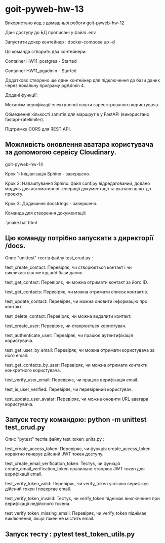 # goit-pyweb-hw-13
Використано код з домашньої роботи goit-pyweb-hw-12

Дані доступу до БД прописані у файлі .env

Запустити докер контейнер :  docker-compose up -d

Ця команда створить два контейнери:

Container HW11_postgres - Started

Container HW11_pgadmin - Started

Додатково створено ще один контейнер для підключення до бази даних через локальну програму pgAdmin 4.

Додані функції:

Механізм верифікації електронної пошти зареєстрованого користувача.

Обмеження кількості запитів для маршрутів у FastAPI (використано fastapi-ratelimiter).

Підтримка CORS для REST API.

Можливість оновлення аватара користувача за допомогою сервісу Cloudinary.
------------------------------------------------------------------------------------------------
goit-pyweb-hw-14

Крок 1: Ініціалізація Sphinx - завершено.

Крок 2: Налаштування Sphinx: файл conf.py відредагований, додано модуль для автоматичної генерації документації та вказано шлях до проєкту.

Крок 3: Додавання docstrings - завершено.

Команда для створення документації:

.\make.bat html

Цю команду потрібно запускати з директорії /docs.
-------------------------------------------------------------------------------------------------
Опис "unittest" тестів файлу  test_crud.py :

test_create_contact: Перевіряє, чи створюється контакт і чи викликається метод add бази даних.

test_get_contact: Перевіряє, чи можна отримати контакт за його ID.

test_get_contacts: Перевіряє, чи можна отримати список контактів.

test_update_contact: Перевіряє, чи можна оновити інформацію про контакт.

test_delete_contact: Перевіряє, чи можна видалити контакт.

test_create_user: Перевіряє, чи створюється користувач.

test_authenticate_user: Перевіряє, чи працює аутентифікація користувача.

test_get_user_by_email: Перевіряє, чи можна отримати користувача за його email.

test_get_contacts_by_user: Перевіряє, чи можна отримати контакти конкретного користувача.

test_verify_user_email: Перевіряє, чи працює верифікація email.

test_is_user_verified: Перевіряє, чи перевірений користувач.

test_update_user_avatar: Перевіряє, чи можна оновити URL аватара користувача.

Запуск тесту командою: python -m unittest test_crud.py
--------------------------------------------------------------------------------------------------
Опис "pytest" тестів файлу  test_token_units.py :

test_create_access_token: Перевіряє, чи функція create_access_token коректно генерує дійсний JWT токен доступу.

test_create_email_verification_token: Тестує, чи функція create_email_verification_token правильно створює JWT токен для верифікації email.

test_verify_token_valid: Перевіряє, чи verify_token успішно верифікує дійсний токен і повертає email.

test_verify_token_invalid: Тестує, чи verify_token піднімає виключення при верифікації недійсного токена.

test_verify_token_missing_email: Перевіряє, чи verify_token піднімає виключення, якщо токен не містить email.

Запуск тесту : pytest test_token_utils.py
---------------------------------------------------------------------------------------------------